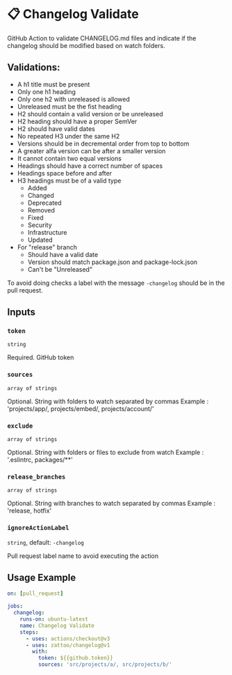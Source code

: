 # 📋 Changelog Validate
GitHub Action to validate CHANGELOG.md files and indicate if the changelog should be modified based on watch folders.

## Validations:
  - A h1 title must be present
  - Only one h1 heading
  - Only one h2 with unreleased is allowed
  - Unreleased must be the fist heading
  - H2 should contain a valid version or be unreleased
  - H2 heading should have a proper SemVer
  - H2 should have valid dates
  - No repeated H3 under the same H2
  - Versions should be in decremental order from top to bottom
  - A greater alfa version can be after a smaller version
  - It cannot contain two equal versions
  - Headings should have a correct number of spaces
  - Headings space before and after
  - H3 headings must be of a valid type
    - Added
    - Changed
    - Deprecated
    - Removed
    - Fixed
    - Security
    - Infrastructure
    - Updated
  - For "release" branch
    - Should have a valid date
    - Version should match package.json and package-lock.json
    - Can't be "Unreleased"

To avoid doing checks a label with the message `-changelog` should be in the pull request.

## Inputs

### `token`

`string`

Required. GitHub token

### `sources`

`array of strings`

Optional. String with folders to watch separated by commas
Example : 'projects/app/, projects/embed/, projects/account/'

### `exclude`

`array of strings`

Optional. String with folders or files to exclude from watch
Example : '.eslintrc, packages/**'

### `release_branches`

`array of strings`

Optional. String with branches to watch separated by commas
Example : 'release, hotfix'

### `ignoreActionLabel`

`string`,  default: `-changelog`

Pull request label name to avoid executing the action

## Usage Example

````yaml
on: [pull_request]

jobs:
  changelog:
    runs-on: ubuntu-latest
    name: Changelog Validate
    steps:
      - uses: actions/checkout@v3
      - uses: zattoo/changelog@v1
        with:
          token: ${{github.token}}
          sources: 'src/projects/a/, src/projects/b/'
